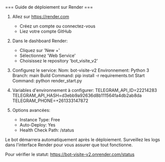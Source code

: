 === Guide de déploiement sur Render ===

1. Allez sur https://render.com
   - Créez un compte ou connectez-vous
   - Liez votre compte GitHub

2. Dans le dashboard Render:
   - Cliquez sur 'New +'
   - Sélectionnez 'Web Service'
   - Choisissez le repository 'bot_visite_v2'

3. Configurez le service:
   Nom: bot-visite-v2
   Environnement: Python 3
   Branch: main
   Build Command: pip install -r requirements.txt
   Start Command: python render_start.py

4. Variables d'environnement à configurer:
   TELEGRAM_API_ID=22214283
   TELEGRAM_API_HASH=d3ebb9a92636d8b111564fa4db2ab8da
   TELEGRAM_PHONE=+261333147872

5. Options avancées:
   - Instance Type: Free
   - Auto-Deploy: Yes
   - Health Check Path: /status

Le bot démarrera automatiquement après le déploiement.
Surveillez les logs dans l'interface Render pour vous assurer que tout fonctionne.

Pour vérifier le statut: https://bot-visite-v2.onrender.com/status
